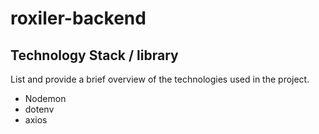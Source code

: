 # roxiler-backend

## Technology Stack / library

List and provide a brief overview of the technologies used in the project.

- Nodemon
- dotenv
- axios
